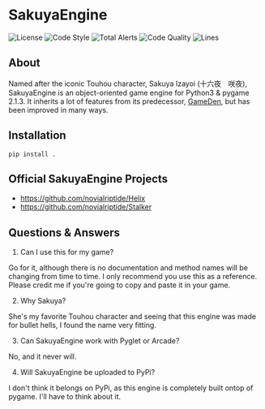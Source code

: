 <div align="left">
    <h1>SakuyaEngine</h1>
    <img src="https://img.shields.io/github/license/novialriptide/SakuyaEngine" alt="License">
    <img src="https://img.shields.io/badge/code%20style-black-000000.svg" alt="Code Style">
    <img src="https://img.shields.io/lgtm/alerts/g/novialriptide/SakuyaEngine.svg?logo=lgtm&logoWidth=18" alt ="Total Alerts">
    <img src="https://img.shields.io/lgtm/grade/python/g/novialriptide/SakuyaEngine.svg?logo=lgtm&logoWidth=18" alt ="Code Quality">
    <img src="https://img.shields.io/tokei/lines/github/novialriptide/SakuyaEngine" alt="Lines">
</div>

## About
Named after the iconic Touhou character, Sakuya Izayoi (十六夜　咲夜),
SakuyaEngine is an object-oriented game engine for Python3 & pygame 2.1.3.
It inherits a lot of features from its predecessor, 
[GameDen](https://github.com/novialriptide/GameDen), but has been improved in
many ways.

## Installation
```
pip install .
```

## Official SakuyaEngine Projects
 - https://github.com/novialriptide/Helix
 - https://github.com/novialriptide/Stalker


## Questions & Answers
1. Can I use this for my game?

Go for it, although there is no documentation and method names will be changing from time to time. I only recommend you use this as a reference. Please credit me if you're going to copy and paste it in your game.

2. Why Sakuya?

She's my favorite Touhou character and seeing that this engine was made for bullet hells, I found the name very fitting.

3. Can SakuyaEngine work with Pyglet or Arcade?

No, and it never will.

4. Will SakuyaEngine be uploaded to PyPi?

I don't think it belongs on PyPi, as this engine is completely built ontop of pygame. I'll have to think about it.




